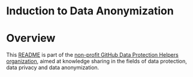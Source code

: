 Induction to Data Anonymization
===============================

# Overview
This
[README](https://github.com/data-protection-helpers/induction-anonymization/blob/master/README.md)
is part of the
[non-profit GitHub Data Protection Helpers organization](https://github.com/data-protection-helpers),
aimed at knowledge sharing in the fields of data protection, data privacy
and data anonymization.



